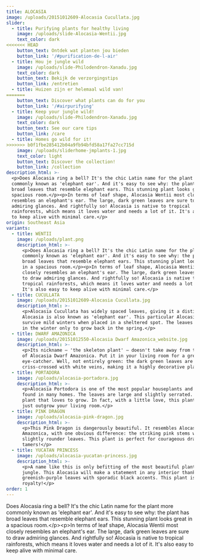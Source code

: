 ```yaml
---
title: ALOCASIA
image: /uploads/20151012609-Alocasia Cucullata.jpg
slider:
  - title: Purifying plants for healthy living
    image: /uploads/slide-Alocasia-Wentii.jpg
    text_color: dark
<<<<<<< HEAD
    button_text: Ontdek wat planten jou bieden
    button_link: '/#purification-de-l-air'
  - title: Hou je jungle wild
    image: /uploads/slide-Philodendron-Xanadu.jpg
    text_color: dark
    button_text: Bekijk de verzorgingstips
    button_link: /entretien
  - title: Huizen zijn er helemaal wild van!
=======
    button_text: Discover what plants can do for you
    button_link: '/#airpurifying'
  - title: Keep your jungle wild!
    image: /uploads/slide-Philodendron-Xanadu.jpg
    text_color: dark
    button_text: See our care tips
    button_link: /care
  - title: Homes go wild for it!
>>>>>>> b0f1fbe285412b04a9fb94bfd58a17fa27cc715d
    image: /uploads/sliderhome-jmplants-1.jpg
    text_color: light
    button_text: Discover the collection!
    button_link: /collection
description_html: >-
  <p>Does Alocasia ring a bell? It's the chic Latin name for the plant more
  commonly known as 'elephant ear'. And it's easy to see why: the plant has
  broad leaves that resemble elephant ears. This stunning plant looks great in a
  spacious room.</p><p>In terms of leaf shape, Alocasia Wentii most closely
  resembles an elephant's ear. The large, dark green leaves are sure to draw
  admiring glances. And rightfully so! Alocasia is native to tropical
  rainforests, which means it loves water and needs a lot of it. It's also easy
  to keep alive with minimal care.</p>
origin: Southeast Asia
variants:
  - title: WENTII
    image: /uploads/plant.png
    description_html: >-
      <p>Does Alocasia ring a bell? It's the chic Latin name for the plant more
      commonly known as 'elephant ear'. And it's easy to see why: the plant has
      broad leaves that resemble elephant ears. This stunning plant looks great
      in a spacious room.</p><p>In terms of leaf shape, Alocasia Wentii most
      closely resembles an elephant's ear. The large, dark green leaves are sure
      to draw admiring glances. And rightfully so! Alocasia is native to
      tropical rainforests, which means it loves water and needs a lot of it.
      It's also easy to keep alive with minimal care.</p>
  - title: CUCULLATA
    image: /uploads/20151012609-Alocasia Cucullata.jpg
    description_html: >-
      <p>Alocasia Cucullata has widely spaced leaves, giving it a distinct look.
      Alocasia is also known as 'elephant ear'. This particular Alocasia can
      survive mild winters when placed in a sheltered spot. The leaves fall off
      in the winter only to grow back in the spring.</p>
  - title: DWARF AMAZONICA
    image: /uploads/20151012550-Alocasia Dwarf Amazonica_website.jpg
    description_html: >-
      <p>Its nickname – 'the skeleton plant' – doesn't take away from the beauty
      of Alocasia Dwarf Amazonica. Put it in your living room for a green
      eye-catcher. Well, not entirely green: the dark green leaves are
      criss-crossed with white veins, making it a highly decorative plant!</p>
  - title: PORTADORA
    image: /uploads/alocasia-portadora.jpg
    description_html: >-
      <p>Alocasia Portodora is one of the most popular houseplants and can be
      found in many homes. The leaves are large and slightly serrated. This is a
      plant that loves to grow. In fact, with a little love, this plant might
      just outgrow your living room.</p>
  - title: PINK DRAGON
    image: /uploads/alocasia-pink-dragon.jpg
    description_html: >-
      <p>This Pink Dragon is dangerously beautiful. It resembles Alocasia Dwarf
      Amazonica, with one obvious difference: the striking pink stems with its
      slightly rounder leaves. This plant is perfect for courageous dragon
      tamers!</p>
  - title: YUCATAN PRINCESS
    image: /uploads/alocasia-yucatan-princess.jpg
    description_html: >-
      <p>A name like this is only befitting of the most beautiful plants in the
      jungle. This Alocasia will make a statement in any interior thanks to its
      greenish-purple leaves with sporadic black accents. This plant is true
      royalty!</p>
order: 1
---
```



Does Alocasia ring a bell? It's the chic Latin name for the plant more commonly known as 'elephant ear'. And it's easy to see why: the plant has broad leaves that resemble elephant ears. This stunning plant looks great in a spacious room.&lt;/p&gt;&lt;p&gt;In terms of leaf shape, Alocasia Wentii most closely resembles an elephant's ear. The large, dark green leaves are sure to draw admiring glances. And rightfully so! Alocasia is native to tropical rainforests, which means it loves water and needs a lot of it. It's also easy to keep alive with minimal care.